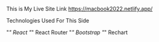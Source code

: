 This is My Live Site Link https://macbook2022.netlify.app/

Technologies Used For This Side

"*" React
"*" React Router
"*" Bootstrap
"*" Rechart
